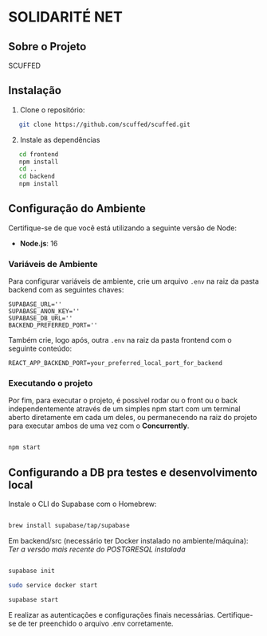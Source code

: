# SOLIDARITÉ NET

## Sobre o Projeto
SCUFFED

## Instalação

1. Clone o repositório:

```bash
   git clone https://github.com/scuffed/scuffed.git
````

2. Instale as dependências

```bash
   cd frontend
   npm install
   cd ..
   cd backend
   npm install
````

## Configuração do Ambiente

 Certifique-se de que você está utilizando a seguinte versão de Node:

- **Node.js**: 16

### Variáveis de Ambiente

Para configurar variáveis de ambiente, crie um arquivo `.env` na raiz da pasta backend com as seguintes chaves:

```plaintext
SUPABASE_URL=''
SUPABASE_ANON_KEY=''
SUPABASE_DB_URL=''
BACKEND_PREFERRED_PORT=''
```

Também crie, logo após, outra `.env` na raiz da pasta frontend com o seguinte conteúdo:

```plaintext
REACT_APP_BACKEND_PORT=your_preferred_local_port_for_backend
```

### Executando o projeto

Por fim, para executar o projeto, é possível rodar ou o front ou o back independentemente através de um simples npm start com um terminal aberto diretamente em cada um deles, ou permanecendo na raiz do projeto para executar ambos de uma vez com o **Concurrently**.

```bash

npm start

````

## Configurando a DB pra testes e desenvolvimento local

Instale o CLI do Supabase com o Homebrew:

```bash

brew install supabase/tap/supabase

```

Em backend/src (necessário ter Docker instalado no ambiente/máquina):
*Ter a versão mais recente do POSTGRESQL instalada*

```bash

supabase init

sudo service docker start

supabase start

````

E realizar as autenticações e configurações finais necessárias. Certifique-se de ter preenchido o arquivo .env corretamente.





